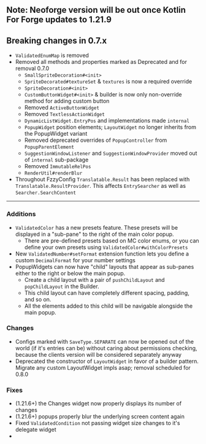 ## Note: Neoforge version will be out once Kotlin For Forge updates to 1.21.9

## Breaking changes in 0.7.x
* `ValidatedEnumMap` is removed
* Removed all methods and properties marked as Deprecated and for removal 0.7.0
  * `SmallSpriteDecoration#<init>`
  * `SpriteDecorated#textureSet` & `textures` is now a required override
  * `SpriteDecoration#<init>`
  * `CustomButtonWidget#<init>` & builder is now only non-override method for adding custom button
  * Removed `ActiveButtonWidget`
  * Removed `TextlessActionWidget`
  * `DynamicListWidget.EntryPos` and implementations made `internal`
  * `PopupWidget` position elements; `LayoutWidget` no longer inherits from the PopupWidget variant
  * Removed deprecated overrides of `PopupController` from `PopupParentElement`
  * `SuggestionWindowListener` and `SuggestionWindowProvider` moved out of `internal` sub-package
  * Removed `ImmutableRelPos`
  * `RenderUtil#renderBlur`
* Throughout FzzyConfig `Translatable.Result` has been replaced with `Translatable.ResultProvider`. This affects `EntrySearcher` as well as `Searcher.SearchContent`

-------------------------------------

### Additions
* `ValidatedColor` has a new presets feature. These presets will be displayed in a "sub-pane" to the right of the main color popup.
  * There are pre-defined presets based on MC color enums, or you can define your own presets using `ValidatedColor#withColorPresets`
* New `ValidatedNumber#setFormat` extension function lets you define a custom `DecimalFormat` for your number settings
* PopupWidgets can now have "child" layouts that appear as sub-panes either to the right or below the main popup.
  * Create a child layout with a pair of `pushChildLayout` and `popChildLayout` in the Builder.
  * This child layout can have completely different spacing, padding, and so on.
  * All the elements added to this child will be navigable alongside the main popup.

### Changes
* Configs marked with `SaveType.SEPARATE` can now be opened out of the world (if it's entries can be) without caring about permissions checking, because the clients version will be considered separately anyway
* Deprecated the constructor of `LayoutWidget` in favor of a builder pattern. Migrate any custom LayoutWidget impls asap; removal scheduled for 0.8.0

### Fixes
* (1.21.6+) the Changes widget now properly displays its number of changes
* (1.21.6+) popups properly blur the underlying screen content again
* Fixed `ValidatedCondition` not passing widget size changes to it's delegate widget
* 